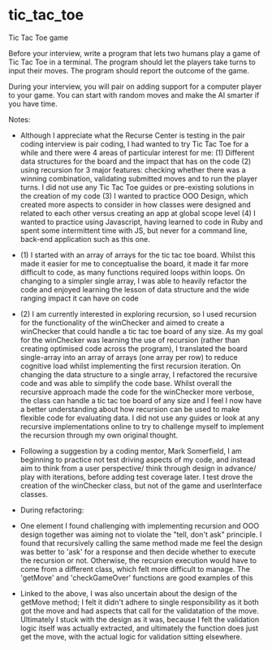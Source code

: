 # tic_tac_toe

Tic Tac Toe game

Before your interview, write a program that lets two humans play a game of Tic Tac Toe in a terminal. The program should let the players take turns to input their moves. The program should report the outcome of the game.

During your interview, you will pair on adding support for a computer player to your game. You can start with random moves and make the AI smarter if you have time.

Notes:

- Although I appreciate what the Recurse Center is testing in the pair coding interview is pair coding, I had wanted to try Tic Tac Toe for a while and there were 4 areas of particular interest for me: (1) Different data structures for the board and the impact that has on the code (2) using recursion for 3 major features: checking whether there was a winning combination, validating submitted moves and to run the player turns. I did not use any Tic Tac Toe guides or pre-existing solutions in the creation of my code (3) I wanted to practice OOO Design, which created more aspects to consider in how classes were designed and related to each other versus creating an app at global scope level (4) I wanted to practice using Javascript, having learned to code in Ruby and spent some intermittent time with JS, but never for a command line, back-end application such as this one. 
- (1) I started with an array of arrays for the tic tac toe board. Whilst this made it easier for me to conceptualise the board, it made it far more difficult to code, as many functions required loops within loops. On changing to a simpler single array, I was able to heavily refactor the code and enjoyed learning the lesson of data structure and the wide ranging impact it can have on code
- (2) I am currently interested in exploring recursion, so I used recursion for the functionality of the winChecker and aimed to create a winChecker that could handle a tic tac toe board of any size. As my goal for the winChecker was learning the use of recursion (rather than creating optimised code across the program), I translated the board single-array into an array of arrays (one array per row) to reduce cognitive load whilst implementing the first recursion iteration. On changing the data structure to a single array, I refactored the recursive code and was able to simplify the code base. Whilst overall the recursive approach made the code for the winChecker more verbose, the class can handle a tic tac toe board of any size and I feel I now have a better understanding about how recursion can be used to make flexible code for evaluating data. I did not use any guides or look at any recursive implementations online to try to challenge myself to implement the recursion through my own original thought.

- Following a suggestion by a coding mentor, Mark Somerfield, I am beginning to practice not test driving aspects of my code, and instead aim to think from a user perspective/ think through design in advance/ play with iterations, before adding test coverage later. I test drove the creation of the winChecker class, but not of the game and userInterface classes.
- During refactoring:
 - One element I found challenging with implementing recursion and OOO design together was aiming not to violate the "tell, don't ask" principle. I found that recursively calling the same method made me feel the design was better to 'ask' for a response and then decide whether to execute the recursion or not. Otherwise, the recursion execution would have to come from a different class, which felt more difficult to manage. The 'getMove' and 'checkGameOver' functions are good examples of this
 - Linked to the above, I was also uncertain about the design of the getMove method; I felt it didn't adhere to single responsibility as it both got the move and had aspects that call for the validatation of the move. Ultimately I stuck with the design as it was, because I felt the validation logic itself was actually extracted, and ultimately the function does just get the move, with the actual logic for validation sitting elsewhere.